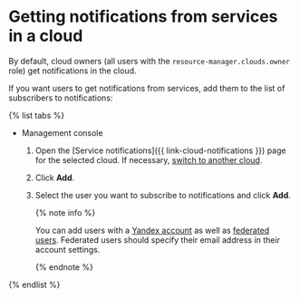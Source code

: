 # Getting notifications from services in a cloud

By default, cloud owners (all users with the `resource-manager.clouds.owner` role) get notifications in the cloud.

If you want users to get notifications from services, add them to the list of subscribers to notifications:

{% list tabs %}

- Management console

   1. Open the [Service notifications]({{ link-cloud-notifications }}) page for the selected cloud. If necessary, [switch to another cloud](switch-cloud.md).
   1. Click **Add**.
   1. Select the user you want to subscribe to notifications and click **Add**.

      {% note info %}

      You can add users with a [Yandex account](../../../iam/concepts/index.md#passport) as well as [federated users](../../../iam/concepts/index.md#saml-federation). Federated users should specify their email address in their account settings.

      {% endnote %}

{% endlist %}
